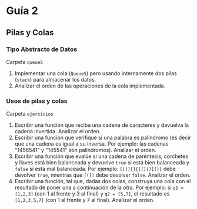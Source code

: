 # Guía 2

## Pilas y Colas

### Tipo Abstracto de Datos

Carpeta `queueS`

1. Implementar una cola (`QueueS`) pero usando internamente dos pilas (`stack`)
   para almacenar los datos.
2. Analizar el orden de las operaciones de la cola implementada.

### Usos de pilas y colas

Carpeta `ejercicios`

1. Escribir una función que reciba una cadena de caracteres y devuelva la cadena
   invertida. Analizar el orden.
2. Escribir una función que verifique si una palabra es palíndromo (es decir que
   una cadena es igual a su inversa. Por ejemplo: las cadenas "1456541" y
   "145541" son palíndromos). Analizar el orden.
3. Escribir una función que evalúe si una cadena de paréntesis, corchetes y
   llaves está bien balanceada y devuelve `true` si está bien balanceada y
   `false` si está mal balanceada. Por ejemplo: `[()]{}{[()()]()}` debe devolver
   `true`, mientras que `[(])` debe devolver `false`. Analizar el orden.
4. Escribir una función, tal que, dadas dos colas, construya una cola con el
   resultado de poner una a continuación de la otra. Por ejemplo: si
   `q1 = [1,2,3]` (con 1 al frente y 3 al final) y `q2 = [5,7]`, el resultado es
   `[1,2,3,5,7]` (con 1 al frente y 7 al final). Analizar el orden.
